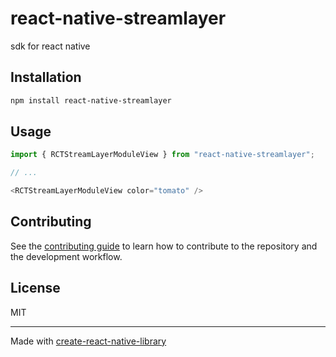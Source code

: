 # react-native-streamlayer

sdk for react native

## Installation

```sh
npm install react-native-streamlayer
```

## Usage


```js
import { RCTStreamLayerModuleView } from "react-native-streamlayer";

// ...

<RCTStreamLayerModuleView color="tomato" />
```


## Contributing

See the [contributing guide](CONTRIBUTING.md) to learn how to contribute to the repository and the development workflow.

## License

MIT

---

Made with [create-react-native-library](https://github.com/callstack/react-native-builder-bob)
